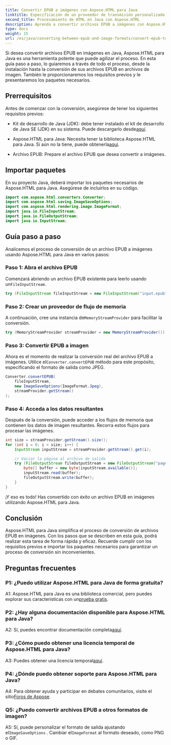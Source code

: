 ```yaml
---
title: Convertir EPUB a imágenes con Aspose.HTML para Java
linktitle: Especificación de un proveedor de transmisión personalizado para la conversión de EPUB a imagen
second_title: Procesamiento de HTML en Java con Aspose.HTML
description: Aprenda a convertir archivos EPUB a imágenes con Aspose.HTML para Java. Guía paso a paso para una conversión sin inconvenientes.
type: docs
weight: 15
url: /es/java/converting-between-epub-and-image-formats/convert-epub-to-image-specify-custom-stream-provider/
---
```

Si desea convertir archivos EPUB en imágenes en Java, Aspose.HTML para Java es una herramienta potente que puede agilizar el proceso. En esta guía paso a paso, lo guiaremos a través de todo el proceso, desde la instalación hasta la conversión de sus archivos EPUB en archivos de imagen. También le proporcionaremos los requisitos previos y le presentaremos los paquetes necesarios.

## Prerrequisitos

Antes de comenzar con la conversión, asegúrese de tener los siguientes requisitos previos:

- Kit de desarrollo de Java (JDK): debe tener instalado el kit de desarrollo de Java SE (JDK) en su sistema. Puede descargarlo desde[aquí](https://www.oracle.com/java/technologies/javase-downloads.html).

-  Aspose.HTML para Java: Necesita tener la biblioteca Aspose.HTML para Java. Si aún no la tiene, puede obtenerla[aquí](https://releases.aspose.com/html/java/).

- Archivo EPUB: Prepare el archivo EPUB que desea convertir a imágenes.

## Importar paquetes

En su proyecto Java, deberá importar los paquetes necesarios de Aspose.HTML para Java. Asegúrese de incluirlos en su código.

```java
import com.aspose.html.converters.Converter;
import com.aspose.html.saving.ImageSaveOptions;
import com.aspose.html.rendering.image.ImageFormat;
import java.io.FileInputStream;
import java.io.FileOutputStream;
import java.io.InputStream;
```

## Guía paso a paso

Analicemos el proceso de conversión de un archivo EPUB a imágenes usando Aspose.HTML para Java en varios pasos:

### Paso 1: Abra el archivo EPUB

 Comenzará abriendo un archivo EPUB existente para leerlo usando un`FileInputStream`.

```java
try (FileInputStream fileInputStream = new FileInputStream("input.epub")) {
```

### Paso 2: Crear un proveedor de flujo de memoria

 A continuación, cree una instancia de`MemoryStreamProvider` para facilitar la conversión.

```java
try (MemoryStreamProvider streamProvider = new MemoryStreamProvider()) {
```

### Paso 3: Convertir EPUB a imagen

 Ahora es el momento de realizar la conversión real del archivo EPUB a imágenes. Utilice el`Converter.convertEPUB` método para este propósito, especificando el formato de salida como JPEG.

```java
Converter.convertEPUB(
    fileInputStream,
    new ImageSaveOptions(ImageFormat.Jpeg),
    streamProvider.getStream()
);
```

### Paso 4: Acceda a los datos resultantes

Después de la conversión, puede acceder a los flujos de memoria que contienen los datos de imagen resultantes. Recorra estos flujos para procesar las imágenes.

```java
int size = streamProvider.getStream().size();
for (int i = 0; i < size; i++) {
    InputStream inputStream = streamProvider.getStream().get(i);

    // Vaciar la página al archivo de salida
    try (FileOutputStream fileOutputStream = new FileOutputStream("page_" + (i + 1) + ".jpg")) {
        byte[] buffer = new byte[inputStream.available()];
        inputStream.read(buffer);
        fileOutputStream.write(buffer);
    }
}
```

¡Y eso es todo! Has convertido con éxito un archivo EPUB en imágenes utilizando Aspose.HTML para Java.

## Conclusión

Aspose.HTML para Java simplifica el proceso de conversión de archivos EPUB en imágenes. Con los pasos que se describen en esta guía, podrá realizar esta tarea de forma rápida y eficaz. Recuerde cumplir con los requisitos previos e importar los paquetes necesarios para garantizar un proceso de conversión sin inconvenientes.

## Preguntas frecuentes

### P1: ¿Puedo utilizar Aspose.HTML para Java de forma gratuita?

 A1: Aspose.HTML para Java es una biblioteca comercial, pero puedes explorar sus características con un[prueba gratis](https://releases.aspose.com/html/java).

### P2: ¿Hay alguna documentación disponible para Aspose.HTML para Java?

 A2: Sí, puedes encontrar documentación completa[aquí](https://reference.aspose.com/html/java/).

### P3: ¿Cómo puedo obtener una licencia temporal de Aspose.HTML para Java?

 A3: Puedes obtener una licencia temporal[aquí](https://purchase.aspose.com/temporary-license/).

### P4: ¿Dónde puedo obtener soporte para Aspose.HTML para Java?

 A4: Para obtener ayuda y participar en debates comunitarios, visite el sitio[Foros de Aspose](https://forum.aspose.com/).

### Q5: ¿Puedo convertir archivos EPUB a otros formatos de imagen?

 A5: Sí, puede personalizar el formato de salida ajustando el`ImageSaveOptions` . Cambiar el`ImageFormat` al formato deseado, como PNG o GIF.